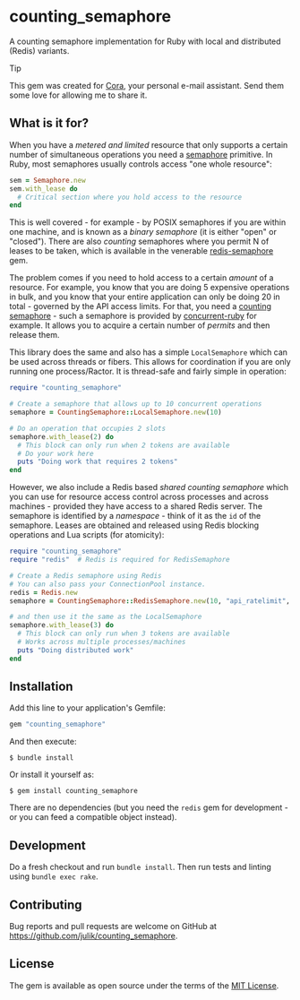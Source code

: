# counting_semaphore

A counting semaphore implementation for Ruby with local and distributed (Redis) variants.

> [!TIP]
> This gem was created for [Cora,](https://cora.computer/) 
> your personal e-mail assistant. 
> Send them some love for allowing me to share it.

## What is it for?

When you have a _metered and limited_ resource that only supports a certain number of simultaneous operations you need a [semaphore](https://en.wikipedia.org/wiki/Semaphore_(programming)) primitive. In Ruby, most semaphores usually controls access "one whole resource":

```ruby
sem = Semaphore.new
sem.with_lease do
  # Critical section where you hold access to the resource
end
```

This is well covered - for example - by POSIX semaphores if you are within one machine, and is known as a _binary semaphore_ (it is either "open" or "closed"). There are also _counting_ semaphores where you permit N of leases to be taken, which is available in the venerable [redis-semaphore](https://github.com/dv/redis-semaphore) gem.

The problem comes if you need to hold access to a certain _amount_ of a resource. For example, you know that you are doing 5 expensive operations in bulk, and you know that your entire application can only be doing 20 in total - governed by the API access limits. For that, you need a [counting semaphore](https://ruby-concurrency.github.io/concurrent-ruby/master/Concurrent/Semaphore.html#acquire-instance_method) - such a semaphore is provided by [concurrent-ruby](https://ruby-concurrency.github.io/concurrent-ruby/master/Concurrent/Semaphore.html#acquire-instance_method) for example. It allows you to acquire a certain number of _permits_ and then release them.

This library does the same and also has a simple `LocalSemaphore` which can be used across threads or fibers. This allows for coordination if you are only running one process/Ractor. It is thread-safe and fairly simple in operation:

```ruby
require "counting_semaphore"

# Create a semaphore that allows up to 10 concurrent operations
semaphore = CountingSemaphore::LocalSemaphore.new(10)

# Do an operation that occupies 2 slots
semaphore.with_lease(2) do
  # This block can only run when 2 tokens are available
  # Do your work here
  puts "Doing work that requires 2 tokens"
end
```

However, we also include a Redis based _shared counting semaphore_ which you can use for resource access control across processes and across machines - provided they have access to a shared Redis server. The semaphore is identified by a _namespace_ - think of it as the `id` of the semaphore. Leases are obtained and released using Redis blocking operations and Lua scripts (for atomicity):

```ruby
require "counting_semaphore"
require "redis"  # Redis is required for RedisSemaphore

# Create a Redis semaphore using Redis
# You can also pass your ConnectionPool instance.
redis = Redis.new
semaphore = CountingSemaphore::RedisSemaphore.new(10, "api_ratelimit", redis:)

# and then use it the same as the LocalSemaphore
semaphore.with_lease(3) do
  # This block can only run when 3 tokens are available
  # Works across multiple processes/machines
  puts "Doing distributed work"
end
```

## Installation

Add this line to your application's Gemfile:

```ruby
gem "counting_semaphore"
```

And then execute:

    $ bundle install

Or install it yourself as:

    $ gem install counting_semaphore

There are no dependencies (but you need the `redis` gem for development - or you can feed a compatible object instead).

## Development

Do a fresh checkout and run `bundle install`. Then run tests and linting using `bundle exec rake`.

## Contributing

Bug reports and pull requests are welcome on GitHub at https://github.com/julik/counting_semaphore.

## License

The gem is available as open source under the terms of the [MIT License](https://opensource.org/licenses/MIT).
